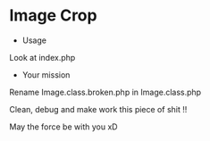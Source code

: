 # Image Crop

* Usage

Look at index.php

* Your mission

Rename Image.class.broken.php in Image.class.php

Clean, debug and make work this piece of shit !!

May the force be with you xD